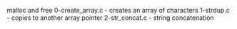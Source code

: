 malloc and free
0-create_array.c - creates an array of characters
1-strdup.c - copies to another array pointer
2-str_concat.c - string concatenation
